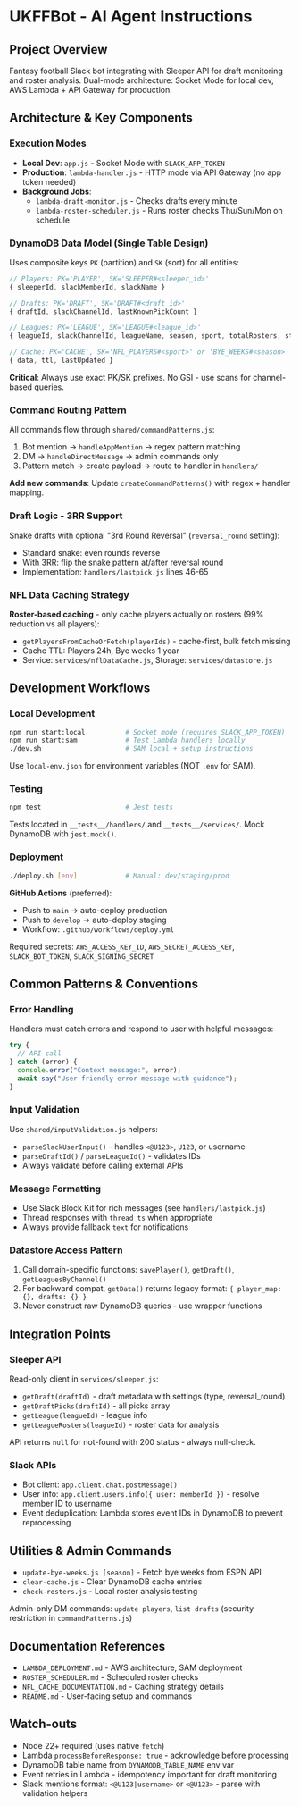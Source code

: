 # UKFFBot - AI Agent Instructions

## Project Overview
Fantasy football Slack bot integrating with Sleeper API for draft monitoring and roster analysis. Dual-mode architecture: Socket Mode for local dev, AWS Lambda + API Gateway for production.

## Architecture & Key Components

### Execution Modes
- **Local Dev**: `app.js` - Socket Mode with `SLACK_APP_TOKEN`
- **Production**: `lambda-handler.js` - HTTP mode via API Gateway (no app token needed)
- **Background Jobs**: 
  - `lambda-draft-monitor.js` - Checks drafts every minute
  - `lambda-roster-scheduler.js` - Runs roster checks Thu/Sun/Mon on schedule

### DynamoDB Data Model (Single Table Design)
Uses composite keys `PK` (partition) and `SK` (sort) for all entities:

```javascript
// Players: PK='PLAYER', SK='SLEEPER#<sleeper_id>'
{ sleeperId, slackMemberId, slackName }

// Drafts: PK='DRAFT', SK='DRAFT#<draft_id>'
{ draftId, slackChannelId, lastKnownPickCount }

// Leagues: PK='LEAGUE', SK='LEAGUE#<league_id>'
{ leagueId, slackChannelId, leagueName, season, sport, totalRosters, status }

// Cache: PK='CACHE', SK='NFL_PLAYERS#<sport>' or 'BYE_WEEKS#<season>'
{ data, ttl, lastUpdated }
```

**Critical**: Always use exact PK/SK prefixes. No GSI - use scans for channel-based queries.

### Command Routing Pattern
All commands flow through `shared/commandPatterns.js`:
1. Bot mention → `handleAppMention` → regex pattern matching
2. DM → `handleDirectMessage` → admin commands only
3. Pattern match → create payload → route to handler in `handlers/`

**Add new commands**: Update `createCommandPatterns()` with regex + handler mapping.

### Draft Logic - 3RR Support
Snake drafts with optional "3rd Round Reversal" (`reversal_round` setting):
- Standard snake: even rounds reverse
- With 3RR: flip the snake pattern at/after reversal round
- Implementation: `handlers/lastpick.js` lines 46-65

### NFL Data Caching Strategy
**Roster-based caching** - only cache players actually on rosters (99% reduction vs all players):
- `getPlayersFromCacheOrFetch(playerIds)` - cache-first, bulk fetch missing
- Cache TTL: Players 24h, Bye weeks 1 year
- Service: `services/nflDataCache.js`, Storage: `services/datastore.js`

## Development Workflows

### Local Development
```bash
npm run start:local          # Socket mode (requires SLACK_APP_TOKEN)
npm run start:sam            # Test Lambda handlers locally
./dev.sh                     # SAM local + setup instructions
```

Use `local-env.json` for environment variables (NOT `.env` for SAM).

### Testing
```bash
npm test                     # Jest tests
```
Tests located in `__tests__/handlers/` and `__tests__/services/`. Mock DynamoDB with `jest.mock()`.

### Deployment
```bash
./deploy.sh [env]            # Manual: dev/staging/prod
```
**GitHub Actions** (preferred):
- Push to `main` → auto-deploy production
- Push to `develop` → auto-deploy staging
- Workflow: `.github/workflows/deploy.yml`

Required secrets: `AWS_ACCESS_KEY_ID`, `AWS_SECRET_ACCESS_KEY`, `SLACK_BOT_TOKEN`, `SLACK_SIGNING_SECRET`

## Common Patterns & Conventions

### Error Handling
Handlers must catch errors and respond to user with helpful messages:
```javascript
try {
  // API call
} catch (error) {
  console.error("Context message:", error);
  await say("User-friendly error message with guidance");
}
```

### Input Validation
Use `shared/inputValidation.js` helpers:
- `parseSlackUserInput()` - handles `<@U123>`, `U123`, or username
- `parseDraftId()` / `parseLeagueId()` - validates IDs
- Always validate before calling external APIs

### Message Formatting
- Use Slack Block Kit for rich messages (see `handlers/lastpick.js`)
- Thread responses with `thread_ts` when appropriate
- Always provide fallback `text` for notifications

### Datastore Access Pattern
1. Call domain-specific functions: `savePlayer()`, `getDraft()`, `getLeaguesByChannel()`
2. For backward compat, `getData()` returns legacy format: `{ player_map: {}, drafts: {} }`
3. Never construct raw DynamoDB queries - use wrapper functions

## Integration Points

### Sleeper API
Read-only client in `services/sleeper.js`:
- `getDraft(draftId)` - draft metadata with settings (type, reversal_round)
- `getDraftPicks(draftId)` - all picks array
- `getLeague(leagueId)` - league info
- `getLeagueRosters(leagueId)` - roster data for analysis

API returns `null` for not-found with 200 status - always null-check.

### Slack APIs
- Bot client: `app.client.chat.postMessage()`
- User info: `app.client.users.info({ user: memberId })` - resolve member ID to username
- Event deduplication: Lambda stores event IDs in DynamoDB to prevent reprocessing

## Utilities & Admin Commands

- `update-bye-weeks.js [season]` - Fetch bye weeks from ESPN API
- `clear-cache.js` - Clear DynamoDB cache entries
- `check-rosters.js` - Local roster analysis testing

Admin-only DM commands: `update players`, `list drafts` (security restriction in `commandPatterns.js`)

## Documentation References

- `LAMBDA_DEPLOYMENT.md` - AWS architecture, SAM deployment
- `ROSTER_SCHEDULER.md` - Scheduled roster checks
- `NFL_CACHE_DOCUMENTATION.md` - Caching strategy details
- `README.md` - User-facing setup and commands

## Watch-outs

- Node 22+ required (uses native `fetch`)
- Lambda `processBeforeResponse: true` - acknowledge before processing
- DynamoDB table name from `DYNAMODB_TABLE_NAME` env var
- Event retries in Lambda - idempotency important for draft monitoring
- Slack mentions format: `<@U123|username>` or `<@U123>` - parse with validation helpers
